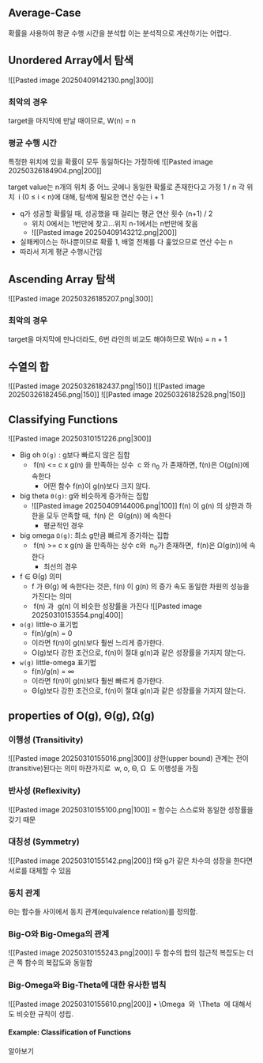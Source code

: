 ## Average-Case
확률을 사용하여 평균 수행 시간을 분석합
이는 분석적으로 계산하기는 어렵다.
## Unordered Array에서 탐색
![[Pasted image 20250409142130.png|300]]
### 최악의 경우
target을 마지막에 만날 때이므로, W(n) = n
### 평균 수행 시간
특정한 위치에 있을 확률이 모두 동일하다는 가정하에
![[Pasted image 20250326184904.png|200]]

target value는 n개의 위치 중 어느 곳에나 동일한 확률로 존재한다고 가정 1 / n
각 위치  i (0 ≤ i < n)에 대해, 탐색에 필요한 연산 수는 i + 1
- q가 성공할 확률일 때, 성공했을 때 걸리는 평균 연산 횟수 (n+1) / 2
	- 위치 0에서는 1번만에 찾고...위치 n-1에서는 n번만에 찾음
	- ![[Pasted image 20250409143212.png|200]]
- 실패케이스는 하나뿐이므로 확률 1, 배열 전체를 다 훑었으므로 연산 수는 n
- 따라서 저게 평균 수행시간임
## Ascending Array 탐색
![[Pasted image 20250326185207.png|300]]
### 최악의 경우
target을 마지막에 만나더라도, 6번 라인의 비교도 해야하므로 W(n) = n + 1
## 수열의 합
![[Pasted image 20250326182437.png|150]]
![[Pasted image 20250326182456.png|150]]
![[Pasted image 20250326182528.png|150]]
## Classifying Functions
![[Pasted image 20250310151226.png|300]]
- Big oh `O(g)` : g보다 빠르지 않은 집합
	-  f(n) <= c x g(n) 을 만족하는 상수  c 와 n<sub>0</sub> 가 존재하면, f(n)은 O(g(n))에 속한다
		- 어떤 함수 f(n)이 g(n)보다 크지 않다.
- big theta `Θ(g)`: g와 비슷하게 증가하는 집합
	- ![[Pasted image 20250409144006.png|100]] f(n) 이 g(n) 의 상한과 하한을 모두 만족할 때,  f(n) 은  Θ(g(n)) 에 속한다
		- 평균적인 경우
- big omega `Ω(g)`: 최소 g만큼 빠르게 증가하는 집합
	-  f(n) >= c x g(n) 을 만족하는 상수 c와  n<sub>0</sub>가 존재하면,  f(n)은 Ω(g(n))에 속한다
		- 최선의 경우
-  f ∈ Θ(g)  의미
	- f 가  Θ(g) 에 속한다는 것은,  f(n) 이  g(n) 의 증가 속도 동일한 차원의 성능을 가진다는 의미
	-  f(n) 과  g(n) 이 비슷한 성장률을 가진다
![[Pasted image 20250310153554.png|400]]
- `o(g)` little-o 표기법
	- f(n)/g(n) = 0
	- 이라면 f(n)이 g(n)보다 훨씬 느리게 증가한다.
	- O(g)보다 강한 조건으로, f(n)이 절대 g(n)과 같은 성장률을 가지지 않는다.
- `w(g)` little-omega 표기법
	- f(n)/g(n) = ∞
	- 이라면 f(n)이 g(n)보다 훨씬 빠르게 증가한다.
	- Θ(g)보다 강한 조건으로, f(n)이 절대 g(n)과 같은 성장률을 가지지 않는다.
## properties of O(g), Θ(g), Ω(g)
### 이행성 (Transitivity)
![[Pasted image 20250310155016.png|300]]
상한(upper bound) 관계는 전이(transitive)된다는 의미
마찬가지로  w, o, Θ, Ω  도 이행성을 가짐
### 반사성 (Reflexivity)
![[Pasted image 20250310155100.png|100]]
= 함수는 스스로와 동일한 성장률을 갖기 때문
### 대칭성 (Symmetry)
![[Pasted image 20250310155142.png|200]]
f와 g가 같은 차수의 성장을 한다면 서로를 대체할 수 있음
### 동치 관계
Θ는 함수들 사이에서 동치 관계(equivalence relation)를 정의함.
### Big-O와 Big-Omega의 관계
![[Pasted image 20250310155243.png|200]]
두 함수의 합의 점근적 복잡도는 더 큰 쪽 함수의 복잡도와 동일함
### Big-Omega와 Big-Theta에 대한 유사한 법칙
![[Pasted image 20250310155610.png|200]]
• \Omega  와  \Theta  에 대해서도 비슷한 규칙이 성립.
#### Example: Classification of Functions
알아보기
